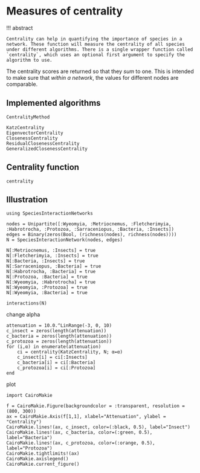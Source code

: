 # Measures of centrality

!!! abstract

    Centrality can help in quantifying the importance of species in a network. These function will measure the centrality of all species under different algorithms. There is a single wrapper function called `centrality`, which uses an optional first argument to specify the algorithm to use.

The centrality scores are returned so that they *sum* to one. This is intended
to make sure that *within a network*, the values for different nodes are
comparable.

## Implemented algorithms

```@docs
CentralityMethod
```

```@docs
KatzCentrality
EigenvectorCentrality
ClosenessCentrality
ResidualClosenessCentrality
GeneralizedClosenessCentrality
```

## Centrality function

```@docs
centrality
```

## Illustration

```@example 1
using SpeciesInteractionNetworks

nodes = Unipartite([:Wyeomyia, :Metriocnemus, :Fletcherimyia, :Habrotrocha, :Protozoa, :Sarraceniopus, :Bacteria, :Insects])
edges = Binary(zeros(Bool, (richness(nodes), richness(nodes))))
N = SpeciesInteractionNetwork(nodes, edges)

N[:Metriocnemus, :Insects] = true
N[:Fletcherimyia, :Insects] = true
N[:Bacteria, :Insects] = true
N[:Sarraceniopus, :Bacteria] = true
N[:Habrotrocha, :Bacteria] = true
N[:Protozoa, :Bacteria] = true
N[:Wyeomyia, :Habrotrocha] = true
N[:Wyeomyia, :Protozoa] = true
N[:Wyeomyia, :Bacteria] = true

interactions(N)
```

change alpha

```@example 1
attenuation = 10.0.^LinRange(-3, 0, 10)
c_insect = zeros(length(attenuation))
c_bacteria = zeros(length(attenuation))
c_protozoa = zeros(length(attenuation))
for (i,α) in enumerate(attenuation)
    ci = centrality(KatzCentrality, N; α=α)
    c_insect[i] = ci[:Insects]
    c_bacteria[i] = ci[:Bacteria]
    c_protozoa[i] = ci[:Protozoa]
end
```

plot

```@example 1
import CairoMakie

f = CairoMakie.Figure(backgroundcolor = :transparent, resolution = (800, 300))
ax = CairoMakie.Axis(f[1,1], xlabel="Attenuation", ylabel = "Centrality")
CairoMakie.lines!(ax, c_insect, color=(:black, 0.5), label="Insect")
CairoMakie.lines!(ax, c_bacteria, color=(:green, 0.5), label="Bacteria")
CairoMakie.lines!(ax, c_protozoa, color=(:orange, 0.5), label="Protozoa")
CairoMakie.tightlimits!(ax)
CairoMakie.axislegend()
CairoMakie.current_figure()
```